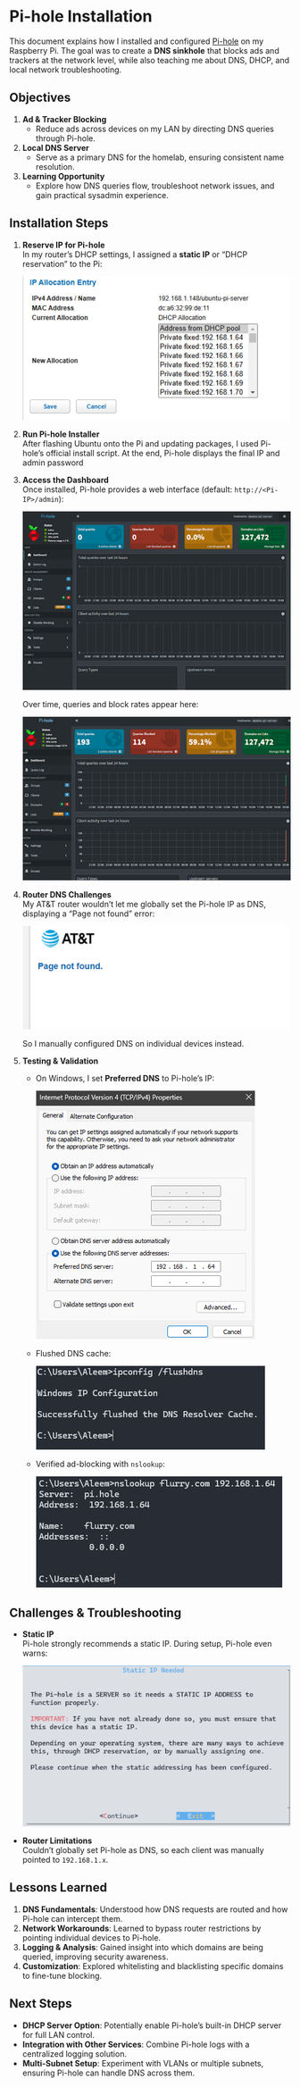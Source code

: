 # Pi-hole Installation

This document explains how I installed and configured [Pi-hole](https://pi-hole.net/) on my Raspberry Pi. The goal was to create a **DNS sinkhole** that blocks ads and trackers at the network level, while also teaching me about DNS, DHCP, and local network troubleshooting.

## Objectives

1. **Ad & Tracker Blocking**  
   - Reduce ads across devices on my LAN by directing DNS queries through Pi-hole.
2. **Local DNS Server**  
   - Serve as a primary DNS for the homelab, ensuring consistent name resolution.
3. **Learning Opportunity**  
   - Explore how DNS queries flow, troubleshoot network issues, and gain practical sysadmin experience.

## Installation Steps

1. **Reserve IP for Pi-hole**  
   In my router’s DHCP settings, I assigned a **static IP** or “DHCP reservation” to the Pi:

   ![IP Allocation for Pi-hole](/images/2.png)

2. **Run Pi-hole Installer**  
   After flashing Ubuntu onto the Pi and updating packages, I used Pi-hole’s official install script. At the end, Pi-hole displays the final IP and admin password

3. **Access the Dashboard**  
   Once installed, Pi-hole provides a web interface (default: `http://<Pi-IP>/admin`):

   ![Pi-hole Dashboard (initial)](/images/4.png)

   Over time, queries and block rates appear here:

   ![Pi-hole Dashboard with Queries](/images/9.png)

4. **Router DNS Challenges**  
   My AT&T router wouldn’t let me globally set the Pi-hole IP as DNS, displaying a “Page not found” error:

   ![AT&T Router Limitation](/images/5.png)

   So I manually configured DNS on individual devices instead.

5. **Testing & Validation**  
   - On Windows, I set **Preferred DNS** to Pi-hole’s IP:

     ![Windows DNS Settings](/images/6.png)

   - Flushed DNS cache:

     ![ipconfig /flushdns](/images/7.png)

   - Verified ad-blocking with `nslookup`:

     ![nslookup flurry.com => 0.0.0.0](/images/8.png)

## Challenges & Troubleshooting

- **Static IP**  
  Pi-hole strongly recommends a static IP. During setup, Pi-hole even warns:

  ![Pi-hole Static IP Needed](/images/1.png)

- **Router Limitations**  
  Couldn’t globally set Pi-hole as DNS, so each client was manually pointed to `192.168.1.x`.

## Lessons Learned

1. **DNS Fundamentals**: Understood how DNS requests are routed and how Pi-hole can intercept them.  
2. **Network Workarounds**: Learned to bypass router restrictions by pointing individual devices to Pi-hole.  
3. **Logging & Analysis**: Gained insight into which domains are being queried, improving security awareness.  
4. **Customization**: Explored whitelisting and blacklisting specific domains to fine-tune blocking.

## Next Steps

- **DHCP Server Option**: Potentially enable Pi-hole’s built-in DHCP server for full LAN control.  
- **Integration with Other Services**: Combine Pi-hole logs with a centralized logging solution.  
- **Multi-Subnet Setup**: Experiment with VLANs or multiple subnets, ensuring Pi-hole can handle DNS across them.

